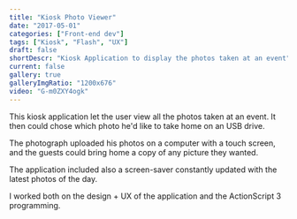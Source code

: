 ```yaml
---
title: "Kiosk Photo Viewer"
date: "2017-05-01"
categories: ["Front-end dev"]
tags: ["Kiosk", "Flash", "UX"]
draft: false
shortDescr: "Kiosk Application to display the photos taken at an event"
current: false
gallery: true
galleryImgRatio: "1200x676"
video: "G-m0ZXY4ogk"
---
```


This kiosk application let the user view all the photos taken at an event. It then could chose which photo he'd like to take home on an USB drive.

The photograph uploaded his photos on a computer with a touch screen, and the guests could bring home a copy of any picture they wanted.

The application included also a screen-saver constantly updated with the latest photos of the day.

I worked both on the design + UX of the application and the ActionScript 3 programming.
